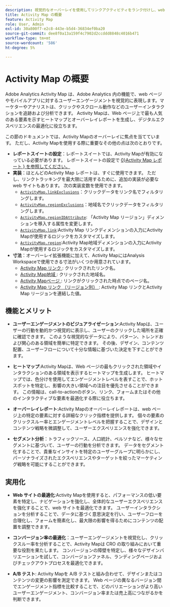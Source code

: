 ```yaml
---
description: 視覚的なオーバーレイを使用してリンクアクティビティをランク付けし、web ページのオーディエンスのエンゲージメントを監視します。
title: Activity Map の概要
feature: Activity Map
role: User, Admin
exl-id: 30a800f7-e2c8-443e-b5d4-36834ef0ba20
source-git-commit: dee8f0a13a159f4c7902d2ccddd8848c4016b471
workflow-type: tm+mt
source-wordcount: '586'
ht-degree: 5%

---
```


# Activity Map の概要

Adobe Analytics Activity Map は、Adobe Analytics 内の機能で、web ページやモバイルアプリに対するユーザーエンゲージメントを視覚的に表現します。マーケターやアナリストは、クリックやスクロール動作などのユーザーインタラクションを追跡および分析できます。 Activity Mapは、Web ページ上で最も人気のある要素を示すヒートマップとオーバーレイレポートを生成し、デジタルエクスペリエンスの最適化に役立ちます。

この節のドキュメントでは、Activity Mapのオーバーレイに焦点を当てています。 ただし、Activity Mapを使用する際に重要なその他の点は次のとおりです。

* **レポートスイートの設定**：レポートスイートでは、Activity Mapが有効になっている必要があります。 レポートスイートの設定で [0}Activity Map レポート } を参照してください。](/help/admin/admin/c-manage-report-suites/c-edit-report-suites/activity-map.md)
* **実装**：ほとんどのActivity Map レポートは、すぐに使用できます。 ただし、リンクトラッキングを最大限に活用するために、追加の実装が必要な web サイトもあります。 次の実装変数を使用できます。
   * [`ActivityMap.linkExclusions`](/help/implement/vars/config-vars/activitymap-linkexclusions.md)：クリックデータをリンク名でフィルタリングします。
   * [`ActivityMap.regionExclusions`](/help/implement/vars/config-vars/activitymap-regionexclusions.md)：地域名でクリックデータをフィルタリングします。
   * [`ActivityMap.regionIDAttribute`](/help/implement/vars/config-vars/activitymap-regionidattribute.md): 「Activity Map リージョン」ディメンションを移入する属性を変更します。
   * [`ActivityMap.link`](/help/implement/vars/functions/activitymap-link.md):Activity Map リンクディメンションの入力にActivity Mapが使用するロジックをカスタマイズします。
   * [`ActivityMap.region`](/help/implement/vars/functions/activitymap-region.md):Activity Map地域ディメンションの入力にActivity Mapが使用するロジックをカスタマイズします。
* **寸法**：オーバーレイ拡張機能に加えて、Activity MapにはAnalysis Workspaceで使用できる寸法がいくつか用意されています。
   * [Activity Map リンク ](/help/components/dimensions/activity-map-link.md): クリックされたリンク名。
   * [Activity Map地域 ](/help/components/dimensions/activity-map-region.md): クリックされた地域名。
   * [Activity Mapページ ](/help/components/dimensions/activity-map-page.md): リンクがクリックされた時点でのページ名。
   * [Activity Map リンク （リージョン別） ](/help/components/dimensions/activity-map-link-by-region.md): Activity Map リンクとActivity Map リージョンを連結した値。

## 機能とメリット

* **ユーザーエンゲージメントのビジュアライゼーション**:Activity Mapは、ユーザーの行動を動的かつ視覚的に表示し、ユーザーのクリックした場所を正確に確認できます。 このような視覚的なデータにより、パターン、トレンドおよび関心のある領域を簡単に特定できます。 その後、デザイン、コンテンツ配置、ユーザーフローについて十分な情報に基づいた決定を下すことができます。

* **ヒートマップ**:Activity Mapは、Web ページの最もクリックされた領域やインタラクションのある領域を表示するヒートマップを生成します。 ヒートマップでは、色分けを使用してエンゲージメントレベルを表すことで、ホットスポットを特定し、影響の大きい領域への注目を優先させることができます。 この情報は、call-to-actionのボタン、リンク、フォームまたはその他のインタラクティブな要素を最適化する際に役立ちます。

* **オーバーレイレポート**:Activity Mapのオーバーレイレポートは、web ページ上の特定の要素に対する詳細なクリック指標を提供します。 個々の要素のクリックスルー率とエンゲージメントレベルを把握することで、デザインとコンテンツ戦略を微調整して、ユーザーエクスペリエンスを強化できます。

* **セグメント分析**：トラフィックソース、人口統計、ペルソナなど、様々なセグメントに基づいて、ユーザーの行動を分析できます。 データをセグメント化することで、貴重なインサイトを特定のユーザーグループに明らかにし、パーソナライズされたエクスペリエンスやターゲットを絞ったマーケティング戦略を可能にすることができます。

## 実用化

* **Web サイトの最適化**:Activity Mapを使用すると、パフォーマンスの低い要素を特定し、ナビゲーションを強化し、全体的なユーザーエクスペリエンスを強化することで、web サイトを最適化できます。 ユーザーインタラクションを分析することで、データに基づく意思決定を行い、ユーザーフローを合理化し、フォームを簡素化し、最大限の影響を得るためにコンテンツの配置を調整できます。

* **コンバージョン率の最適化**：ユーザーエンゲージメントを視覚化し、クリックスルー率を分析することで、Activity Mapは CRO の取り組みにおいて重要な役割を果たします。 コンバージョンの障壁を特定し、様々なデザインバリエーションを試して、コンバージョンファネル、ランディングページおよびチェックアウトプロセスを最適化できます。

* **A/B テスト**: Activity Mapを A/B テストと組み合わせて、デザインまたはコンテンツの変更の影響を測定できます。 Web ページの異なるバージョン間でエンゲージメント指標を比較することで、どのバリエーションがより高いユーザーエンゲージメント、コンバージョン率または売上高につながるかを判断できます。

